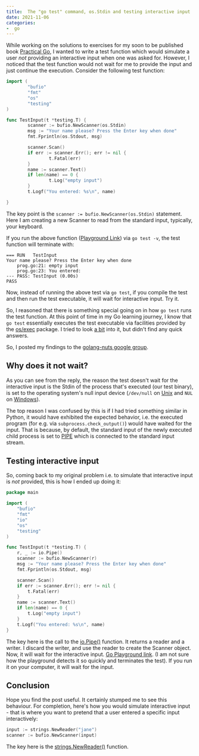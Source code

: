 ```yaml
---
title:  The "go test" command, os.Stdin and testing interactive input
date: 2021-11-06
categories:
-  go
---
```


While working on the solutions to exercises for my soon to be published book [Practical Go](https://practicalgobook.net/), 
I wanted to write a test function which would simulate a user *not* providing an interactive input when one was asked for. 
However, I noticed that the test function would not wait for me to provide the input and just continue the execution. 
Consider the following test function:

```go
import (
        "bufio"
        "fmt"
        "os"
        "testing"
)

func TestInput(t *testing.T) {
        scanner := bufio.NewScanner(os.Stdin)
        msg := "Your name please? Press the Enter key when done"
        fmt.Fprintln(os.Stdout, msg)

        scanner.Scan()
        if err := scanner.Err(); err != nil {
                t.Fatal(err)
        }
        name := scanner.Text()
        if len(name) == 0 {
                t.Log("empty input")
        }
        t.Logf("You entered: %s\n", name)

}
```

The key point is the `scanner := bufio.NewScanner(os.Stdin)` statement. Here I am creating a new Scanner to read
from the standard input, typically, your keyboard.

If you run the above function ([Playground Link](https://play.golang.org/p/-8VayZKyaHY)) via `go test -v`, the test function will
terminate with:

```
=== RUN   TestInput
Your name please? Press the Enter key when done
    prog.go:21: empty input
    prog.go:23: You entered: 
--- PASS: TestInput (0.00s)
PASS
```

Now, instead of running the above test via `go test`, if you compile the test and then run the test executable, it will wait for interactive input.
Try it.

So, I reasoned that there is something special going on in how `go test` runs the test function. At this point of time in my Go learning
journey, I know that `go test` essentially executes the test executable via facilities provided by the [os/exec](https://pkg.go.dev/os/exec)
package. I tried to look [a bit](https://github.com/golang/go/blob/c7f2f51fed15b410dea5f608420858b401887d0a/src/cmd/go/internal/test/test.go) into it, 
but didn't find any quick answers. 

So, I posted my findings to the [golang-nuts google group](https://groups.google.com/g/golang-nuts/c/24pL7iQbx64/m/ZHQugkOLAgAJ).

## Why does it not wait?

As you can see from the reply, the reason the test doesn't wait for the interactive input is the Stdin of the process
that's executed (our test binary), is set to the operating system's null input device (`/dev/null` on [Unix](https://cs.opensource.google/go/go/+/refs/tags/go1.17.3:src/os/file_unix.go;l=202)
and `NUL` on [Windows](https://cs.opensource.google/go/go/+/refs/tags/go1.17.3:src/os/file_windows.go;l=98)).

The top reason I was confused by this is if I had tried something similar in Python, it would have exhibited the expected behavior, i.e. 
the executed program (for e.g. via `subprocess.check_output()`) would have waited for the input. That is because, by default, the
standard input of the newly executed child process is set to [PIPE](https://docs.python.org/3/library/subprocess.html#subprocess.PIPE) 
which is connected to the standard input stream.

## Testing interactive input

So, coming back to my original problem i.e. to simulate that interactive input is *not* provided, this is how I ended
up doing it:

```go
package main

import (
	"bufio"
	"fmt"
	"io"
	"os"
	"testing"
)

func TestInput(t *testing.T) {
	r, _ := io.Pipe()
	scanner := bufio.NewScanner(r)
	msg := "Your name please? Press the Enter key when done"
	fmt.Fprintln(os.Stdout, msg)

	scanner.Scan()
	if err := scanner.Err(); err != nil {
		t.Fatal(err)
	}
	name := scanner.Text()
	if len(name) == 0 {
		t.Log("empty input")
	}
	t.Logf("You entered: %s\n", name)
}
```

The key here is the call to the [io.Pipe()](https://pkg.go.dev/io#Pipe) function. It returns a reader and a writer. I discard the writer, and use the reader
to create the Scanner object. Now, it will wait for the interactive input. [Go Playground link](https://play.golang.org/p/h3_CPMDplJv).
(I am not sure how the playground detects it so quickly and terminates the test). If you run it on your computer, it will wait for
the input.


## Conclusion

Hope you find the post useful. It certainly stumped me to see this behaviour. For completion, here's how you would simulate interactive input - 
that is where you want to pretend that a user entered a specific input interactively:

```go
input := strings.NewReader("jane")
scanner := bufio.NewScanner(input)
```

The key here is the [strings.NewReader()](https://pkg.go.dev/strings#NewReader) function.
